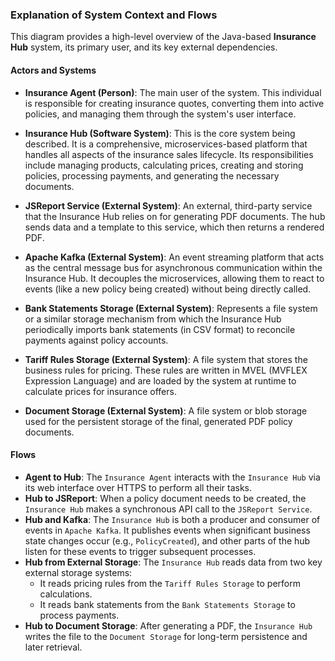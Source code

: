 ### Explanation of System Context and Flows

This diagram provides a high-level overview of the Java-based **Insurance Hub** system, its primary
user, and its key external dependencies.

#### Actors and Systems

* **Insurance Agent (Person)**: The main user of the system. This individual is responsible for
  creating insurance quotes, converting them into active policies, and managing them through the
  system's user interface.

* **Insurance Hub (Software System)**: This is the core system being described. It is a
  comprehensive, microservices-based platform that handles all aspects of the insurance sales
  lifecycle. Its responsibilities include managing products, calculating prices, creating and
  storing policies, processing payments, and generating the necessary documents.

* **JSReport Service (External System)**: An external, third-party service that the Insurance Hub
  relies on for generating PDF documents. The hub sends data and a template to this service, which
  then returns a rendered PDF.

* **Apache Kafka (External System)**: An event streaming platform that acts as the central message
  bus for asynchronous communication within the Insurance Hub. It decouples the microservices,
  allowing them to react to events (like a new policy being created) without being directly called.

* **Bank Statements Storage (External System)**: Represents a file system or a similar storage
  mechanism from which the Insurance Hub periodically imports bank statements (in CSV format) to
  reconcile payments against policy accounts.

* **Tariff Rules Storage (External System)**: A file system that stores the business rules for
  pricing. These rules are written in MVEL (MVFLEX Expression Language) and are loaded by the system
  at runtime to calculate prices for insurance offers.

* **Document Storage (External System)**: A file system or blob storage used for the persistent
  storage of the final, generated PDF policy documents.

#### Flows

* **Agent to Hub**: The `Insurance Agent` interacts with the `Insurance Hub` via its web interface
  over HTTPS to perform all their tasks.
* **Hub to JSReport**: When a policy document needs to be created, the `Insurance Hub` makes a
  synchronous API call to the `JSReport Service`.
* **Hub and Kafka**: The `Insurance Hub` is both a producer and consumer of events in
  `Apache Kafka`. It publishes events when significant business state changes occur (e.g.,
  `PolicyCreated`), and other parts of the hub listen for these events to trigger subsequent
  processes.
* **Hub from External Storage**: The `Insurance Hub` reads data from two key external storage
  systems:
    * It reads pricing rules from the `Tariff Rules Storage` to perform calculations.
    * It reads bank statements from the `Bank Statements Storage` to process payments.
* **Hub to Document Storage**: After generating a PDF, the `Insurance Hub` writes the file to the
  `Document Storage` for long-term persistence and later retrieval.